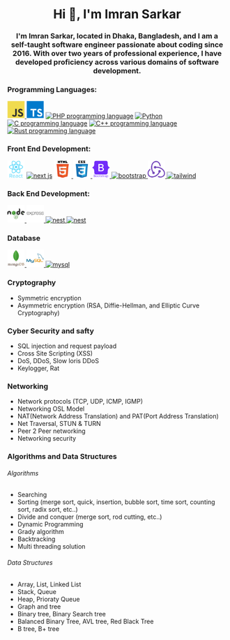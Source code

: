 <h1 align="center">Hi 👋, I'm Imran Sarkar</h1>
<h3 align="center">I'm Imran Sarkar, located in Dhaka, Bangladesh, and I am a self-taught software engineer passionate about coding since 2016. With over two years of professional experience, I have developed proficiency across various domains of software development.</h3>

<h3 align="left">Programming Languages:</h3>
<p align="left"> 
  <a href="https://developer.mozilla.org/en-US/docs/Web/JavaScript" target="_blank"> <img src="https://raw.githubusercontent.com/devicons/devicon/master/icons/javascript/javascript-original.svg" alt="javascript" height="40"/> </a>
  <a href="https://www.typescriptlang.org/" target="_blank"> <img src="https://raw.githubusercontent.com/devicons/devicon/master/icons/typescript/typescript-original.svg" alt="typescript"  height="40"/></a>
  <a href="https://www.php.net/" target="_blank"> <img src="https://upload.wikimedia.org/wikipedia/commons/thumb/2/27/PHP-logo.svg/242px-PHP-logo.svg.png" alt="PHP programming language"  height="40"/></a>
  <a href="https://www.python.org/" target="_blank"> <img src="https://upload.wikimedia.org/wikipedia/commons/thumb/c/c3/Python-logo-notext.svg/242px-Python-logo-notext.svg.png" alt="Python"  height="40"/></a>
  <a href="https://www.cprogramming.com/" target="_blank"> <img src="https://upload.wikimedia.org/wikipedia/commons/thumb/3/35/The_C_Programming_Language_logo.svg/200px-The_C_Programming_Language_logo.svg.png" alt="C programming language" height="40"/></a>
  <a href="https://www.cprogramming.com/" target="_blank"> <img src="https://upload.wikimedia.org/wikipedia/commons/thumb/1/18/ISO_C%2B%2B_Logo.svg/240px-ISO_C%2B%2B_Logo.svg.png" alt="C++ programming language"  height="40"/></a>
  <a href="https://www.rust-lang.org/" target="_blank"> <img src="https://icons.veryicon.com/png/o/business/vscode-program-item-icon/rust-1.png" alt="Rust programming language"  height="40"/></a>
</p>

<h3 align="left">Front End Development:</h3>
<p align="left"> 
  <a href="https://reactjs.org/" target="_blank"><img src="https://raw.githubusercontent.com/devicons/devicon/master/icons/react/react-original-wordmark.svg" alt="react" width="40" height="40"/></a>
  <a href="https://nextjs.org/" target="_blank"><img src="https://camo.githubusercontent.com/9771a2d4a7366d3c6d4793e17104eba9e88f0aec82f7165bfe6871455c26cb2c/68747470733a2f2f6173736574732e76657263656c2e636f6d2f696d6167652f75706c6f61642f76313636323133303535392f6e6578746a732f49636f6e5f6461726b5f6261636b67726f756e642e706e67" alt="next js" width="40" height="40"/></a>
  <a href="https://www.w3.org/html/" target="_blank"> <img src="https://raw.githubusercontent.com/devicons/devicon/master/icons/html5/html5-original-wordmark.svg" alt="html5" width="40" height="40"/> </a>
  <a href="https://www.w3schools.com/css/" target="_blank"> <img src="https://raw.githubusercontent.com/devicons/devicon/master/icons/css3/css3-original-wordmark.svg" alt="css3" width="40" height="40"/> </a>
  <a href="https://getbootstrap.com" target="_blank"> <img src="https://raw.githubusercontent.com/devicons/devicon/master/icons/bootstrap/bootstrap-plain-wordmark.svg" alt="bootstrap" width="40" height="40"/> </a>
  <a href="https://mui.com/" target="_blank">
    <img src="https://avatars.githubusercontent.com/u/33663932?s=200&v=4" alt="bootstrap" width="40" height="40"/>
  </a>  
  <a href="https://redux.js.org" target="_blank"> <img src="https://raw.githubusercontent.com/devicons/devicon/master/icons/redux/redux-original.svg" alt="redux" width="40" height="40"/> </a>
  <a href="https://tailwindcss.com/" target="_blank"> <img src="https://www.vectorlogo.zone/logos/tailwindcss/tailwindcss-icon.svg" alt="tailwind" width="40" height="40"/> </a>
</p>

<h3 align="left">Back End Development:</h3>
<p align="left">
  <a href="https://nodejs.org" target="_blank"> <img src="https://raw.githubusercontent.com/devicons/devicon/master/icons/nodejs/nodejs-original-wordmark.svg" alt="nodejs" width="40" height="40"/> </a>
  <a href="https://expressjs.com" target="_blank"> <img src="https://raw.githubusercontent.com/devicons/devicon/master/icons/express/express-original-wordmark.svg" alt="express" width="40" height="40"/> </a>
  <a href="https://nestjs.com/" target="_blank"> <img src="https://nestjs.com/logo-small-gradient.76616405.svg" alt="nest" width="40" height="40"/> </a>
  <a href="https://laravel.com/" target="_blank"> <img src="https://laravel.com/img/logomark.min.svg" alt="nest" width="40" height="40"/> </a>
</p>

<h3 align="left">Database</h3>
<p align="left"> 
  <a href="https://www.mongodb.com/" target="_blank"> <img src="https://raw.githubusercontent.com/devicons/devicon/master/icons/mongodb/mongodb-original-wordmark.svg" alt="mongodb" width="40" height="40"/> </a> 
  <a href="https://www.mysql.com/" target="_blank"> <img src="https://raw.githubusercontent.com/devicons/devicon/master/icons/mysql/mysql-original-wordmark.svg" alt="mysql" width="40" height="40"/> </a> 
  <a href="https://redis.io/" target="_blank"> <img src="https://upload.wikimedia.org/wikipedia/en/thumb/6/6b/Redis_Logo.svg/440px-Redis_Logo.svg.png" alt="mysql" height="40"/> </a> 
</p>

<h3 align="left">Cryptography</h3>
<p align="left">
  <ul>
    <li>Symmetric  encryption</li>
    <li>Asymmetric encryption (RSA, Diffie-Hellman, and Elliptic Curve Cryptography)</li>
  </ul>
</p>

<h3 align="left">Cyber Security and safty</h3>
<p align="left">
  <ul> 
    <li>SQL injection and request payload</li>
    <li>Cross Site Scripting (XSS)</li>
    <li>DoS, DDoS, Slow loris DDoS</li>
    <li>Keylogger, Rat</li>
  </ul>
</p>

<h3 align="left">Networking</h3>
<p align="left">
  <ul>
    <li>Network protocols (TCP, UDP, ICMP, IGMP)</li>
    <li>Networking OSL Model</li>
    <li>NAT(Network Address Translation) and PAT(Port Address Translation)</li>
    <li>Net Traversal, STUN & TURN</li>
    <li>Peer 2 Peer networking</li>
    <li>Networking security</li>
  </ul>
</p>

<h3 align="left">Algorithms and Data Structures</h3>
<h6>Algorithms</h6>
<ul>
  <li>Searching</li>
  <li>Sorting (merge sort, quick, insertion, bubble sort, time sort, counting sort, radix sort, etc..)</li>
  <li>Divide and conquer (merge sort, rod cutting, etc..)</li>
  <li>Dynamic Programming</li>
  <li>Grady algorithm</li>
  <li>Backtracking</li>
  <li>Multi threading solution</li>
</ul>

<h6>Data Structures</h6>
<ul>
  <li>Array, List, Linked List</li>
  <li>Stack, Queue</li>
  <li>Heap, Prioraty Queue</li>
  <li>Graph and tree</li>
  <li>Binary tree, Binary Search tree</li>
  <li>Balanced Binary Tree, AVL tree, Red Black Tree</li>
  <li>B tree, B+ tree</li>
</ul>


